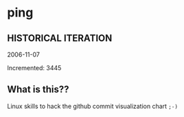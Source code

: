 # ping

## HISTORICAL ITERATION
2006-11-07

Incremented: 3445

## What is this?? 
Linux skills to hack the github commit visualization chart `;-)`
